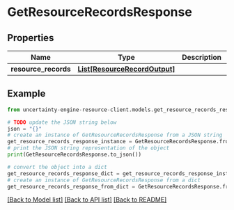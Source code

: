 # GetResourceRecordsResponse


## Properties

Name | Type | Description | Notes
------------ | ------------- | ------------- | -------------
**resource_records** | [**List[ResourceRecordOutput]**](ResourceRecordOutput.md) |  | 

## Example

```python
from uncertainty-engine-resource-client.models.get_resource_records_response import GetResourceRecordsResponse

# TODO update the JSON string below
json = "{}"
# create an instance of GetResourceRecordsResponse from a JSON string
get_resource_records_response_instance = GetResourceRecordsResponse.from_json(json)
# print the JSON string representation of the object
print(GetResourceRecordsResponse.to_json())

# convert the object into a dict
get_resource_records_response_dict = get_resource_records_response_instance.to_dict()
# create an instance of GetResourceRecordsResponse from a dict
get_resource_records_response_from_dict = GetResourceRecordsResponse.from_dict(get_resource_records_response_dict)
```
[[Back to Model list]](../README.md#documentation-for-models) [[Back to API list]](../README.md#documentation-for-api-endpoints) [[Back to README]](../README.md)



